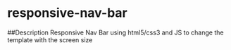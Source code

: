 # responsive-nav-bar

##Description
Responsive Nav Bar using html5/css3 and JS to change the template with the screen size
